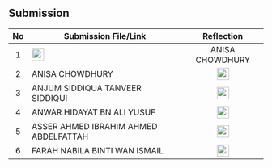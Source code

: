## Submission
| No | Submission File/Link | Reflection |
| :-----: |  ------ | :-----: | 
| 1 | <img src="https://github.com/drshahizan/software-engineering/blob/main/project/project/sec01/curiousity/img/document1.png?raw=true" width="24px" height="24px" > <a href="https://github.com/miqbaltariq/SECP1513/tree/main/SECP1513-04/techmaniacs/ABDUR RAHMAN" > </a> | ANISA CHOWDHURY | 
| 2 | ANISA CHOWDHURY | <a href="https://github.com/miqbaltariq/SECP1513/tree/main/SECP1513-04/techmaniacs/ANISA CHOWDHURY" ><img src="https://github.com/drshahizan/software-engineering/blob/main/project/project/sec01/curiousity/img/document1.png?raw=true" width="24px" height="24px" ></a> | 
| 3 | ANJUM SIDDIQUA TANVEER SIDDIQUI | <a href="https://github.com/miqbaltariq/SECP1513/tree/main/SECP1513-04/techmaniacs/ANJUM SIDDIQUA TANVEER SIDDIQUI" ><img src="https://github.com/drshahizan/software-engineering/blob/main/project/project/sec01/curiousity/img/document1.png?raw=true" width="24px" height="24px" ></a> | 
| 4 | ANWAR HIDAYAT BN ALI YUSUF | <a href="https://github.com/miqbaltariq/SECP1513/tree/main/SECP1513-04/techmaniacs/ANWAR HIDAYAT BN ALI YUSUF" ><img src="https://github.com/drshahizan/software-engineering/blob/main/project/project/sec01/curiousity/img/document1.png?raw=true" width="24px" height="24px" ></a> |
| 5 | ASSER AHMED IBRAHIM AHMED ABDELFATTAH | <a href="https://github.com/miqbaltariq/SECP1513/tree/main/SECP1513-04/techmaniacs/ASSER AHMED IBRAHIM AHMED ABDELFATTAH" ><img src="https://github.com/drshahizan/software-engineering/blob/main/project/project/sec01/curiousity/img/document1.png?raw=true" width="24px" height="24px" ></a> | 
| 6 | FARAH NABILA BINTI WAN ISMAIL | <a href="https://github.com/miqbaltariq/SECP1513/tree/main/SECP1513-04/techmaniacs/FARAH NABILA BINTI WAN ISMAIL" ><img src="https://github.com/drshahizan/software-engineering/blob/main/project/project/sec01/curiousity/img/document1.png?raw=true" width="24px" height="24px" ></a> | 
